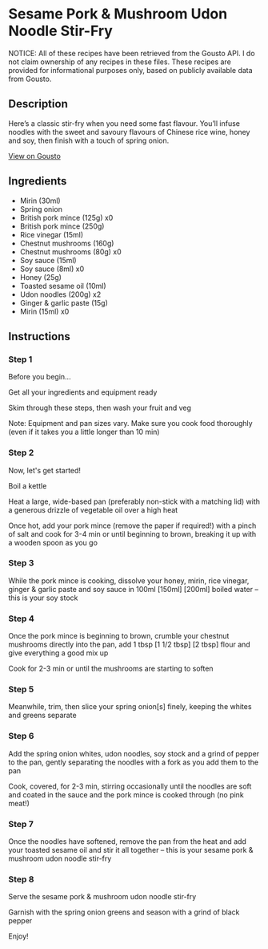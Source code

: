 # Sesame Pork & Mushroom Udon Noodle Stir-Fry

NOTICE: All of these recipes have been retrieved from the Gousto API. I do not claim ownership of any recipes in these files. These recipes are provided for informational purposes only, based on publicly available data from Gousto.

## Description

Here’s a classic stir-fry when you need some fast flavour. You’ll infuse noodles with the sweet and savoury flavours of Chinese rice wine, honey and soy, then finish with a touch of spring onion.


[View on Gousto](https://www.gousto.co.uk/recipes/cookbook/sesame-pork-mushroom-udon-noodle-stir-fry)

## Ingredients

- Mirin (30ml)
- Spring onion
- British pork mince (125g) x0
- British pork mince (250g)
- Rice vinegar (15ml)
- Chestnut mushrooms (160g)
- Chestnut mushrooms (80g) x0
- Soy sauce (15ml)
- Soy sauce (8ml) x0
- Honey (25g)
- Toasted sesame oil (10ml)
- Udon noodles (200g) x2
- Ginger & garlic paste (15g)
- Mirin (15ml) x0

## Instructions


### Step 1

Before you begin...

Get all your ingredients and equipment ready

Skim through these steps, then wash your fruit and veg

Note: Equipment and pan sizes vary. Make sure you cook food thoroughly (even if it takes you a little longer than 10 min)


### Step 2

Now, let's get started!

Boil a kettle

Heat a large, wide-based pan (preferably non-stick with a matching lid) with a generous drizzle of vegetable oil over a high heat

Once hot, add your pork mince (remove the paper if required!) with a pinch of salt and cook for 3-4 min or until beginning to brown, breaking it up with a wooden spoon as you go


### Step 3

While the pork mince is cooking, dissolve your honey, mirin, rice vinegar, ginger & garlic paste and soy sauce in 100ml<span class="text-purple"> [150ml] </span><span class="text-danger">[200ml]</span> boiled water – this is your soy stock


### Step 4

Once the pork mince is beginning to brown, crumble your chestnut mushrooms directly into the pan, add 1 tbsp <span class="text-purple">[1 1/2 tbsp]</span> <span class="text-danger">[2 tbsp]</span> flour and give everything a good mix up

Cook for 2-3 min or until the mushrooms are starting to soften


### Step 5

Meanwhile, trim, then slice your spring onion[s] finely, keeping the whites and greens separate


### Step 6

Add the spring onion whites, udon noodles, soy stock and a grind of pepper to the pan, gently separating the noodles with a fork as you add them to the pan

Cook, covered, for 2-3 min, stirring occasionally until the noodles are soft and coated in the sauce and the pork mince is cooked through (no pink meat!)


### Step 7

Once the noodles have softened, remove the pan from the heat and add your toasted sesame oil and stir it all together – this is your sesame pork & mushroom udon noodle stir-fry

### Step 8

Serve the sesame pork & mushroom udon noodle stir-fry

Garnish with the spring onion greens and season with a grind of black pepper

Enjoy!

